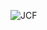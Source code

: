 ![JCF](https://github.com/jigarsiddhpura/DSA-in-Java/assets/95428432/b884f38a-24bb-4bac-b6f5-c748af69ac99)


